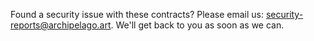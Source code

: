 Found a security issue with these contracts?
Please email us: <security-reports@archipelago.art>.
We'll get back to you as soon as we can.

